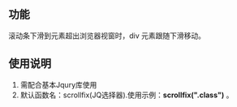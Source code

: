 ## 功能
滚动条下滑到元素超出浏览器视窗时，div 元素跟随下滑移动。

## 使用说明
1. 需配合基本Jqury库使用
2. 默认函数名：scrollfix(JQ选择器).使用示例：**scrollfix(".class")** 。
